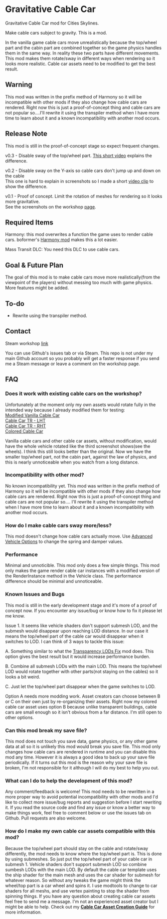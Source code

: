 # Gravitative Cable Car
Gravitative Cable Car mod for Cities Skylines.

Make cable cars subject to gravity. This is a mod.  

In the vanilla game cable cars move unrealistically because the top/wheel part and the cabin part are combined together so the game physics handles them in the same way. In reality these two parts have different movements. This mod makes them rotate/sway in different ways when rendering so it looks more realistic. Cable car assets need to be modified to get the best result.  

## Warning
This mod was written in the prefix method of Harmony so it will be incompatible with other mods if they also change how cable cars are rendered. Right now this is just a proof-of-concept thing and cable cars are not popular so....I'll rewrite it using the transpiler method when I have more time to learn about it and a known incompatibility with another mod occurs.

## Release Note
This mod is still in the proof-of-concept stage so expect frequent changes.

v0.3 - Disable sway of the top/wheel part. [This short video](https://www.youtube.com/watch?v=ljHAi7EXB8k) explains the difference.

v0.2 - Disable sway on the Y-axis so cable cars don't jump up and down on the cable  
       This one is hard to explain in screenshots so I made a short [video clip](https://www.youtube.com/watch?v=B6mj6Y95eYk) to show the difference.  

v0.1 - Proof of concept. Limit the rotation of meshes for rendering so it looks more gravitative.  
       See the screenshots on the workshop [page](https://steamcommunity.com/sharedfiles/filedetails/?id=2094830335).  

## Required Items
Harmony: this mod overwrites a function the game uses to render cable cars. boformer's [Harmony mod](https://steamcommunity.com/workshop/filedetails/?id=2040656402) makes this a lot easier.  

Mass Transit DLC: You need this DLC to use cable cars.

## Goal & Future Plan
The goal of this mod is to make cable cars move more realistically(from the viewpoint of the players) without messing too much with game physics. More features might be added.

## To-do
- Rewrite using the transpiler method.

## Contact
Steam workshop [link](https://steamcommunity.com/sharedfiles/filedetails/?id=2094830335)  

You can use Github's issues tab or via Steam. This repo is not under my main Github account so you probably will get a faster response if you send me a Steam message or leave a comment on the workshop page.  

## FAQ

### Does it work with existing cable cars on the workshop?
Unfortunately at the moment only my own assets would rotate fully in the intended way because I already modified them for testing:  
[Modified Vanilla Cable Car](https://steamcommunity.com/sharedfiles/filedetails/?id=2095140359)  
[Cable Car TR - LHT](https://steamcommunity.com/sharedfiles/filedetails/?id=2104173456)  
[Cable Car TR - RHT](https://steamcommunity.com/sharedfiles/filedetails/?id=2114149504)  
[Colored Cable Car](https://steamcommunity.com/sharedfiles/filedetails/?id=2088780350)  

Vanilla cable cars and other cable car assets, without modification, would have the whole vehicle rotated like the third screenshot shows(see the wheels). I think this still looks better than the original. Now we have the smaller top/wheel part, not the cabin part, against the law of physics, and this is nearly unnoticeable when you watch from a long distance.  

### Incompatibility with other mod?
No known incompatibility yet. This mod was written in the prefix method of Harmony so it will be incompatible with other mods if they also change how cable cars are rendered. Right now this is just a proof-of-concept thing and cable cars are not popular so.... I'll rewrite it using the transpiler method when I have more time to learn about it and a known incompatibility with another mod occurs.

### How do I make cable cars sway more/less?
This mod doesn't change how cable cars actually move. Use [Advanced Vehicle Options](https://steamcommunity.com/workshop/filedetails/?id=1548831935) to change the spring and damper values.

### Performance
Minimal and unnoticible. This mod only does a few simple things. This mod only makes the game render cable car instances with a modified version of the RenderInstance method in the Vehicle class. The performance difference should be minimal and unnoticeable.

### Known Issues and Bugs
This mod is still in the early development stage and it's more of a proof of concept now. If you encounter any issue/bug or know how to fix it please let me know.

Issue 1. It seems like vehicle shaders don't support submesh LOD, and the submesh would disappear upon reaching LOD distance. In our case it means the top/wheel part of the cable car would disappear when it switches to LOD. I can think of 3 ways to tackle this issue:

A. Something similar to what the [Transparency LODs Fix](https://steamcommunity.com/workshop/filedetails/?id=922939393) mod does. This option gives the best result but it would increase performance burden.

B. Combine all submesh LODs with the main LOD. This means the top/wheel LOD would rotate together with other parts(not staying on the cables) so it looks a bit weird.

C. Just let the top/wheel part disappear when the game switches to LOD.

Option A needs more modding work. Asset creators can choose between B or C on their own just by re-organizing their assets. Right now my colored cable car asset uses option B because unlike transparent buildings, cable cars are small enough so it isn't obvious from a far distance. I'm still open to other options.

### Can this mod break my save file?
This mod does not touch you save data, game physics, or any other game data at all so it is unlikely this mod would break you save file. This mod only changes how cable cars are rendered in runtime and you can disable this mod any time. However it is always a good idea to back up your save file periodically. If it turns out this mod is the reason why your save file is broken, I'm not responsible for it although I will do my best to help you out.

### What can I do to help the development of this mod?
Any comment/feedback is welcome! This mod needs to be rewritten in a more proper way to avoid potential incompatibility with other mods and I'd like to collect more issue/bug reports and suggestion before I start rewriting it. If you read the source code and find any issue or know a better way to make things work, feel free to comment below or use the issues tab on Github. Pull requests are also welcome.  

### How do I make my own cable car assets compatible with this mod?
Because the top/wheel part should stay on the cable and rotate/sway differently, the mod needs to know where the top/wheel part is. This is done by using submeshes. So just put the top/wheel part of your cable car in submesh 1. Vehicle shaders don't support submesh LOD so combine sumbesh LODs with the main LOD. By default the cable car template uses the ship shader for the main mesh and uses the car shader for submesh for whatever reason. So without any tweaks the game might think the wheel/top part is a car wheel and spins it. I use modtools to change to car shaders for all meshs, and use vertex painting to stop the shader from spinning things. If you have any question about creating cable car assets feel free to send me a message. I'm not an experienced asset creator but I might be able to help.
Check out my [**Cable Car Asset Creation Guide**](https://github.com/sway2020/GravitativeCableCar/tree/master/cable_car_asset_guide) for more information.
